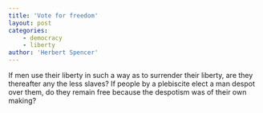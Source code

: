 ```yaml
---
title: 'Vote for freedom'
layout: post
categories:
    - democracy
    - liberty
author: 'Herbert Spencer'
---
```


If men use their liberty in such a way as to surrender their liberty, are they thereafter any the less slaves? If people by a plebiscite elect a man despot over them, do they remain free because the despotism was of their own making?